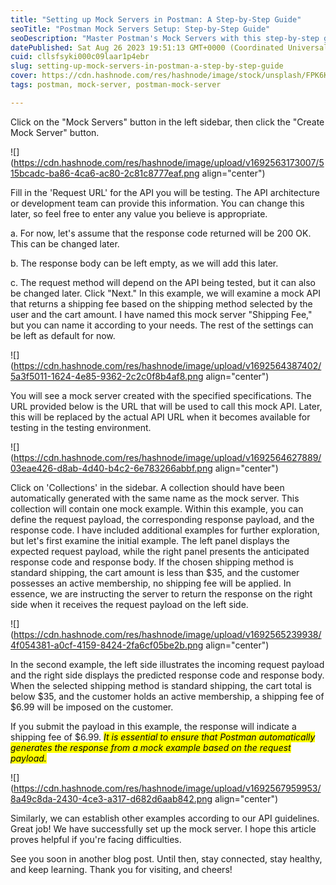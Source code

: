 ```yaml
---
title: "Setting up Mock Servers in Postman: A Step-by-Step Guide"
seoTitle: "Postman Mock Servers Setup: Step-by-Step Guide"
seoDescription: "Master Postman's Mock Servers with this step-by-step guide: create, configure, and test API responses for various scenarios to streamline development"
datePublished: Sat Aug 26 2023 19:51:13 GMT+0000 (Coordinated Universal Time)
cuid: cllsfsyki000c09laar1p4ebr
slug: setting-up-mock-servers-in-postman-a-step-by-step-guide
cover: https://cdn.hashnode.com/res/hashnode/image/stock/unsplash/FPK6K5OUFVA/upload/791978ba30159586cbd0aedb26479318.jpeg
tags: postman, mock-server, postman-mock-server

---
```


Click on the "Mock Servers" button in the left sidebar, then click the "Create Mock Server" button.

![](https://cdn.hashnode.com/res/hashnode/image/upload/v1692563173007/515bcadc-ba86-4ca6-ac80-2c81c8777eaf.png align="center")

Fill in the 'Request URL' for the API you will be testing. The API architecture or development team can provide this information. You can change this later, so feel free to enter any value you believe is appropriate.

a. For now, let's assume that the response code returned will be 200 OK. This can be changed later.

b. The response body can be left empty, as we will add this later.

c. The request method will depend on the API being tested, but it can also be changed later. Click "Next." In this example, we will examine a mock API that returns a shipping fee based on the shipping method selected by the user and the cart amount. I have named this mock server "Shipping Fee," but you can name it according to your needs. The rest of the settings can be left as default for now.

![](https://cdn.hashnode.com/res/hashnode/image/upload/v1692564387402/5a3f5011-1624-4e85-9362-2c2c0f8b4af8.png align="center")

You will see a mock server created with the specified specifications. The URL provided below is the URL that will be used to call this mock API. Later, this will be replaced by the actual API URL when it becomes available for testing in the testing environment.

![](https://cdn.hashnode.com/res/hashnode/image/upload/v1692564627889/03eae426-d8ab-4d40-b4c2-6e783266abbf.png align="center")

Click on 'Collections' in the sidebar. A collection should have been automatically generated with the same name as the mock server. This collection will contain one mock example. Within this example, you can define the request payload, the corresponding response payload, and the response code. I have included additional examples for further exploration, but let's first examine the initial example. The left panel displays the expected request payload, while the right panel presents the anticipated response code and response body. If the chosen shipping method is standard shipping, the cart amount is less than $35, and the customer possesses an active membership, no shipping fee will be applied. In essence, we are instructing the server to return the response on the right side when it receives the request payload on the left side.

![](https://cdn.hashnode.com/res/hashnode/image/upload/v1692565239938/4f054381-a0cf-4159-8424-2fa6cf05be2b.png align="center")

In the second example, the left side illustrates the incoming request payload and the right side displays the predicted response code and response body. When the selected shipping method is standard shipping, the cart total is below $35, and the customer holds an active membership, a shipping fee of $6.99 will be imposed on the customer.

If you submit the payload in this example, the response will indicate a shipping fee of $6.99. *<mark>It is essential to ensure that Postman automatically generates the response from a mock example based on the request payload.</mark>*

![](https://cdn.hashnode.com/res/hashnode/image/upload/v1692567959953/8a49c8da-2430-4ce3-a317-d682d6aab842.png align="center")

Similarly, we can establish other examples according to our API guidelines. Great job! We have successfully set up the mock server. I hope this article proves helpful if you're facing difficulties.

See you soon in another blog post. Until then, stay connected, stay healthy, and keep learning. Thank you for visiting, and cheers!
